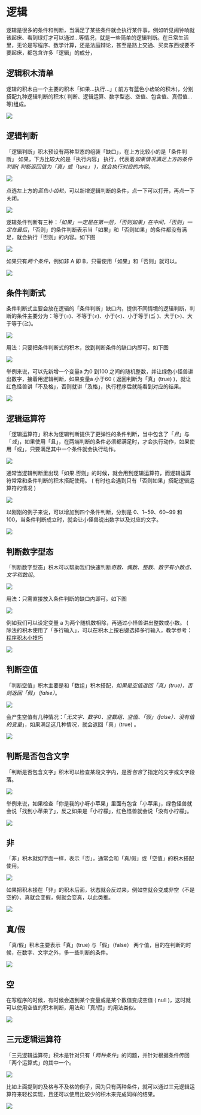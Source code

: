 # 逻辑

逻辑是很多的条件和判断，当满足了某些条件就会执行某件事，例如听见闹钟响就该起床、看到绿灯才可以通过...等情况，就是一些简单的逻辑判断。在日常生活里，无论是写程序、数学计算，还是法庭辩论，甚至是路上交通、买卖东西或要不要起床，都包含许多「逻辑」的成分，

## 逻辑积木清单

逻辑的积木由一个主要的积木「如果...执行...」( 前方有蓝色小齿轮的积木)，分别搭配九种逻辑判断的积木( 判断、逻辑运算、数字型态、空值、包含值、真假值...等)组成。

![](../../../assets/webduino/education_edition/basic/logic/upload_d74453b817d8cbc8f67420a7333056cb.png)

## 逻辑判断

「逻辑判断」积木预设有两种型态的组装「缺口」，在上方比较小的是「条件判断」 如果，下方比较大的是「执行内容」 执行，代表着*如果情况满足上方的条件判断( 判断返回值为「真」或「ture」 )，就会执行对应的内容*。

![](../../../assets/webduino/education_edition/basic/logic/upload_16cadd8a887cd7d7c8571d29cb6dc5be.png)

点选左上方的*蓝色小齿轮*，可以新增逻辑判断的条件，点一下可以打开，再点一下关闭。

![](../../../assets/webduino/education_edition/basic/logic/upload_c1d95e67bf824e8681c654f61745add0.gif)

逻辑条件判断有三种：*「如果」一定是在第一层，「否则如果」在中间，「否则」一定在最后*，「否则」的条件判断表示当「如果」和「否则如果」的条件都没有满足，就会执行「否则」的内容。如下图

![](../../../assets/webduino/education_edition/basic/logic/upload_5945cdf322fcb3bf5cabddaec5e06cc4.png)

如果只有*两个条件*，例如非 A 即 B，只需使用「如果」和「否则」就可以。

![](../../../assets/webduino/education_edition/basic/logic/upload_fbf73927c61a23deda1b01145a3de5a1.png)

## 条件判断式

条件判断式主要会放在逻辑的「条件判断」缺口内，提供不同情境的逻辑判断，判断的条件主要分为：等于(=)、不等于(≠)、小于(<)、小于等于(≦ )、大于(>)、大于等于(≧)。

![](../../../assets/webduino/education_edition/basic/logic/upload_cb9448f68887c711b063359ef36932b8.png)

用法：只要把条件判断式的积木，放到判断条件的缺口内即可。如下图

![](../../../assets/webduino/education_edition/basic/logic/upload_186028a15795813539076734ad9ff8f0.png)

举例来说，可以先新增一个变量a 为0 到100 之间的随机整数，并让绿色小怪兽讲出数字，接着用逻辑判断，如果变量a 小于60 ( 返回判断为「真」(true) )，就让红色怪兽讲「不及格」，否则就讲「及格」，执行程序后就能看到对应的结果。

![](../../../assets/webduino/education_edition/basic/logic/upload_eeaa27d92157eade277a5dcf36857317.png)

## 逻辑运算符

「逻辑运算符」积木为逻辑判断提供了更弹性的条件判断，当中包含了「*且*」与「*或*」，如果使用「且」，在两端判断的条件必须都满足时，才会执行动作，如果使用「或」，只要满足其中一个条件就会执行动作。

![](../../../assets/webduino/education_edition/basic/logic/upload_8f782a8a26b0d48c224cea14db2e418c.png)

通常当逻辑判断里出现「如果.否则」的时候，就会用到逻辑运算符，而逻辑运算符常常和条件判断的积木搭配使用。 ( 有时也会遇到只有「否则如果」搭配逻辑运算符的情况 )

![](../../../assets/webduino/education_edition/basic/logic/upload_42f9c58678c6331a73c6000333291869.png)

以刚刚的例子来说，可以增加到四个条件判断，分别是 0、1~59、60~99 和 100，当条件判断成立时，就会让小怪兽说出数字以及对应的文字。

![](../../../assets/webduino/education_edition/basic/logic/upload_e11ae559f854d5034ee6a9400629a365.png)

## 判断数字型态

「判断数字型态」积木可以帮助我们快速判断*奇数、偶数、整数、数字有小数点、文字和数组*。

![](../../../assets/webduino/education_edition/basic/logic/upload_d6587c54a4a8a374d8c3526cce3d3080.png)

用法：只需直接放入条件判断的缺口内即可。如下图

![](../../../assets/webduino/education_edition/basic/logic/upload_b154c49ccea77e77c9a8018d8a4e6c3c.png)

例如我们可以设定变量 a 为两个随机数相除，再通过小怪兽讲出整数或小数。 ( 除法的积木使用了「多行输入」，可以在积木上按右键选择多行输入，教学参考：[程序积木小技巧](../software.html#-8)

![](../../../assets/webduino/education_edition/basic/logic/upload_32bdf404013aa3ff57dbfd13ec0cba63.jpg)

## 判断空值

「判断空值」积木主要是和「数组」积木搭配，*如果是空值返回「真」(true)，否则返回「假」（false）*。

![](../../../assets/webduino/education_edition/basic/logic/upload_940a527a986f027d4312a3e3f9f908e6.png)

会产生空值有几种情况：「*无文字、数字0、空数组、空值、「假」（false）、没有值的变量*」，如果满足这几种情况，就会返回「真」(true) 。

![](../../../assets/webduino/education_edition/basic/logic/upload_d3859a77c9c8d2f118e63f93daad933b.png)

## 判断是否包含文字

「判断是否包含文字」积木可以检查某段文字内，是否*包含*了指定的文字或文字段落。

![](../../../assets/webduino/education_edition/basic/logic/upload_e19fc6c7bb1646e1c55ae7742d71f5ea.png)

举例来说，如果检查「你是我的小呀小苹果」里面有包含「小苹果」，绿色怪兽就会说「找到小苹果了」，反之如果是「小柠檬」，红色怪兽就会说「没有小柠檬」。

![](../../../assets/webduino/education_edition/basic/logic/upload_db8ca02956d5db204ba27bc507384141.jpg)

## 非

「非」积木就如字面一样，表示「否」，通常会和「真/假」或「空值」的积木搭配使用。

![](../../../assets/webduino/education_edition/basic/logic/upload_8e537cdd9a0fbe90e1305185cedc64c5.png)

如果把积木接在「非」的积木后面，状态就会反过来，例如空就会变成非空（不是空的）、真就会变假，假就会变真，以此类推。

![](../../../assets/webduino/education_edition/basic/logic/upload_4594830254e82507a032e5679cac1ddc.jpg)

## 真/假

「真/假」积木主要表示「真」(true) 与「假」（false） 两个值，目的在判断的时候，在数字、文字之外，多一些判断的条件。

![](../../../assets/webduino/education_edition/basic/logic/upload_48176ba391825c26aaef72b3595b60be.png)

## 空

在写程序的时候，有时候会遇到某个变量或是某个数值变成空值 ( null )，这时就可以使用空值的积木判断，用法和「真/假」的用法类似。

![](../../../assets/webduino/education_edition/basic/logic/upload_810b05b8276ef7170332561e0d1e94b8.png)

## 三元逻辑运算符

「三元逻辑运算符」积木是针对只有「*两种条件*」的问题，并针对根据条件传回「两个运算式」的其中一个。

![](../../../assets/webduino/education_edition/basic/logic/upload_f62416838b47bcaf4ef9a3085dad9247.png)

比如上面提到的及格与不及格的例子，因为只有两种条件，就可以通过三元逻辑运算符来轻松实现，且还可以使用比较少的积木来完成同样的结果。

![](../../../assets/webduino/education_edition/basic/logic/upload_e71e8699fedf0988d8a4d0b7a122f5d1.jpg)

